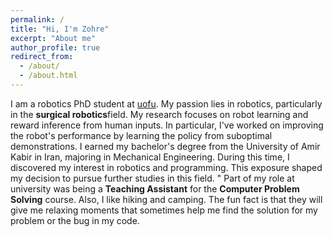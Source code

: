 ```yaml
---
permalink: /
title: "Hi, I'm Zohre"
excerpt: "About me"
author_profile: true
redirect_from: 
  - /about/
  - /about.html
---
```


I am a robotics PhD student at [uofu](https://www.cs.utah.edu/). My passion lies in robotics, particularly in the **surgical robotics**field. My research focuses on robot learning and reward inference from human inputs. In particular, I've worked on improving the robot's performance by learning the policy from suboptimal demonstrations. I earned my bachelor's degree from the University of Amir Kabir in Iran, majoring in Mechanical Engineering. During this time, I discovered my interest in robotics and programming. This exposure shaped my decision to pursue further studies in this field. "
Part of my role at university was being a **Teaching Assistant** for the **Computer Problem Solving** course.
Also, I like hiking and camping. The fun fact is that they will give me relaxing moments that sometimes help me find the solution for my problem or the bug in my code.  
